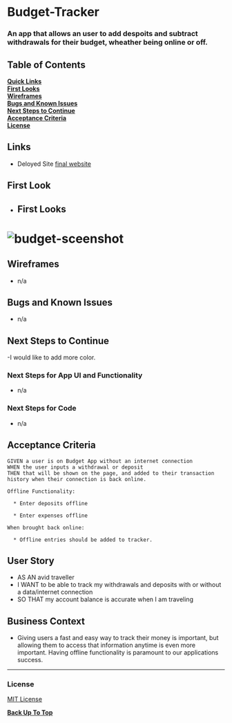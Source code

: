 # Budget-Tracker
### An app that allows an user to add despoits and subtract withdrawals for their budget, wheather being online or off.

## Table of Contents

**[Quick Links](#Quick-Links)**<br>
**[First Looks](#First-Looks)**<br>
**[Wireframes](#Wireframes)**<br>
**[Bugs and Known Issues](#Bugs-and-Known-Issues)**<br>
**[Next Steps to Continue](#Next-Steps-to-Continue)**<br>
**[Acceptance Criteria](#Acceptance-Criteria)**<br>
**[License](#License)**<br>

## Links

- Deloyed Site [final website](https://budget-tracker-ut.herokuapp.com/)

## First Look
- ## First Looks

# ![budget-sceenshot](https://user-images.githubusercontent.com/85364399/151234985-0b213afb-1036-4f72-bcc9-c40a27bc33f0.png)

## Wireframes

- n/a

## Bugs and Known Issues

- n/a


## Next Steps to Continue

-I would like to add more color.

### Next Steps for App UI and Functionality

- n/a

### Next Steps for Code

- n/a

## Acceptance Criteria
```
GIVEN a user is on Budget App without an internet connection
WHEN the user inputs a withdrawal or deposit
THEN that will be shown on the page, and added to their transaction history when their connection is back online.

Offline Functionality:

  * Enter deposits offline

  * Enter expenses offline

When brought back online:

  * Offline entries should be added to tracker.
```

## User Story

* AS AN avid traveller
* I WANT to be able to track my withdrawals and deposits with or without a data/internet connection
* SO THAT my account balance is accurate when I am traveling

## Business Context

* Giving users a fast and easy way to track their money is important, but allowing them to access that information anytime is even more important. Having offline functionality is paramount to our applications success.

- - -

### License

[MIT License](https://opensource.org/licenses/MIT)


**[Back Up To Top](#Budget-Tracker)**
